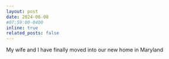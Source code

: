 ```yaml
---
layout: post
date: 2024-06-08 
#07:59:00-0400
inline: true
related_posts: false
---
```



My wife and I have finally moved into our new home in Maryland